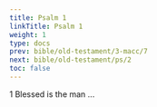 ```yaml
---
title: Psalm 1
linkTitle: Psalm 1
weight: 1
type: docs
prev: bible/old-testament/3-macc/7
next: bible/old-testament/ps/2
toc: false
---
```


<p>
<v->1</v-> Blessed is the man ...
</p>
